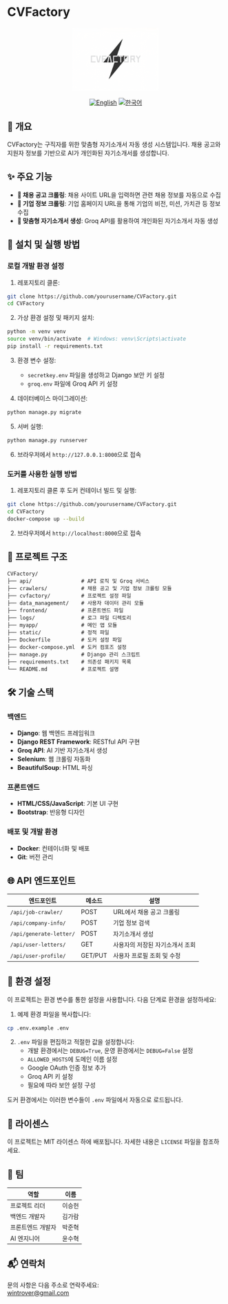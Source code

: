 # CVFactory

<div align="center">
  <img src="static/images/logo.png" alt="CVFactory 로고" style="width:200px; height:auto;"/>
  <br>
  
  [![English](https://img.shields.io/badge/language-English-blue.svg)](README.md) [![한국어](https://img.shields.io/badge/language-한국어-red.svg)](README.ko.md)
</div>

## 📖 개요
CVFactory는 구직자를 위한 맞춤형 자기소개서 자동 생성 시스템입니다. 채용 공고와 지원자 정보를 기반으로 AI가 개인화된 자기소개서를 생성합니다.

## ✨ 주요 기능

- **📄 채용 공고 크롤링**: 채용 사이트 URL을 입력하면 관련 채용 정보를 자동으로 수집
- **🏢 기업 정보 크롤링**: 기업 홈페이지 URL을 통해 기업의 비전, 미션, 가치관 등 정보 수집
- **📝 맞춤형 자기소개서 생성**: Groq API를 활용하여 개인화된 자기소개서 자동 생성

## 🚀 설치 및 실행 방법

### 로컬 개발 환경 설정

1. 레포지토리 클론:
```bash
git clone https://github.com/yourusername/CVFactory.git
cd CVFactory
```

2. 가상 환경 설정 및 패키지 설치:
```bash
python -m venv venv
source venv/bin/activate  # Windows: venv\Scripts\activate
pip install -r requirements.txt
```

3. 환경 변수 설정:
   - `secretkey.env` 파일을 생성하고 Django 보안 키 설정
   - `groq.env` 파일에 Groq API 키 설정

4. 데이터베이스 마이그레이션:
```bash
python manage.py migrate
```

5. 서버 실행:
```bash
python manage.py runserver
```

6. 브라우저에서 `http://127.0.0.1:8000`으로 접속

### 도커를 사용한 실행 방법

1. 레포지토리 클론 후 도커 컨테이너 빌드 및 실행:
```bash
git clone https://github.com/yourusername/CVFactory.git
cd CVFactory
docker-compose up --build
```

2. 브라우저에서 `http://localhost:8000`으로 접속

## 📁 프로젝트 구조

```
CVFactory/
├── api/                # API 로직 및 Groq 서비스
├── crawlers/           # 채용 공고 및 기업 정보 크롤링 모듈
├── cvfactory/          # 프로젝트 설정 파일
├── data_management/    # 사용자 데이터 관리 모듈
├── frontend/           # 프론트엔드 파일
├── logs/               # 로그 파일 디렉토리
├── myapp/              # 메인 앱 모듈
├── static/             # 정적 파일
├── Dockerfile          # 도커 설정 파일
├── docker-compose.yml  # 도커 컴포즈 설정
├── manage.py           # Django 관리 스크립트
├── requirements.txt    # 의존성 패키지 목록
└── README.md           # 프로젝트 설명
```

## 🛠 기술 스택

### 백엔드
- **Django**: 웹 백엔드 프레임워크
- **Django REST Framework**: RESTful API 구현
- **Groq API**: AI 기반 자기소개서 생성
- **Selenium**: 웹 크롤링 자동화
- **BeautifulSoup**: HTML 파싱

### 프론트엔드
- **HTML/CSS/JavaScript**: 기본 UI 구현
- **Bootstrap**: 반응형 디자인

### 배포 및 개발 환경
- **Docker**: 컨테이너화 및 배포
- **Git**: 버전 관리

## 🌐 API 엔드포인트

| 엔드포인트 | 메소드 | 설명 |
|----------|--------|-------------|
| `/api/job-crawler/` | POST | URL에서 채용 공고 크롤링 |
| `/api/company-info/` | POST | 기업 정보 검색 |
| `/api/generate-letter/` | POST | 자기소개서 생성 |
| `/api/user-letters/` | GET | 사용자의 저장된 자기소개서 조회 |
| `/api/user-profile/` | GET/PUT | 사용자 프로필 조회 및 수정 |

## 🔧 환경 설정

이 프로젝트는 환경 변수를 통한 설정을 사용합니다. 다음 단계로 환경을 설정하세요:

1. 예제 환경 파일을 복사합니다:
```bash
cp .env.example .env
```

2. `.env` 파일을 편집하고 적절한 값을 설정합니다:
   - 개발 환경에서는 `DEBUG=True`, 운영 환경에서는 `DEBUG=False` 설정
   - `ALLOWED_HOSTS`에 도메인 이름 설정
   - Google OAuth 인증 정보 추가
   - Groq API 키 설정
   - 필요에 따라 보안 설정 구성

도커 환경에서는 이러한 변수들이 `.env` 파일에서 자동으로 로드됩니다.

## 📄 라이센스

이 프로젝트는 MIT 라이센스 하에 배포됩니다. 자세한 내용은 `LICENSE` 파일을 참조하세요.

## 👥 팀

| 역할 | 이름 |
|------|------|
| 프로젝트 리더 | 이승헌 |
| 백엔드 개발자 | 김가람 |
| 프론트엔드 개발자 | 박준혁 |
| AI 엔지니어 | 윤수혁 |

## 📬 연락처

문의 사항은 다음 주소로 연락주세요:  
wintrover@gmail.com 